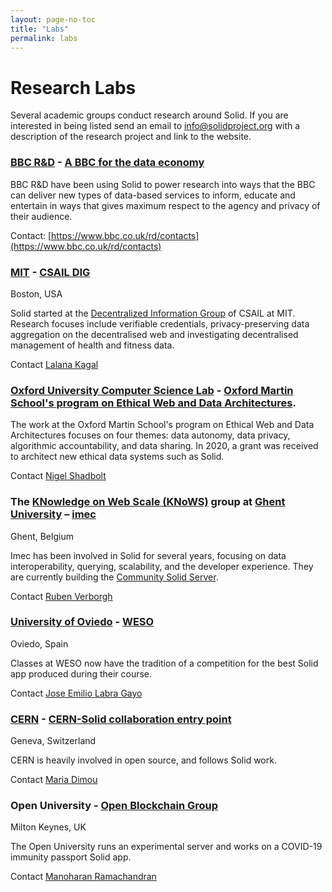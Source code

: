 ```yaml
---
layout: page-no-toc
title: "Labs"
permalink: labs
---
```


# Research Labs

Several academic groups conduct research around Solid. If you are interested in being listed send an email to info@solidproject.org with a description of the research project and link to the website. 

### [BBC R&D](https://www.bbc.co.uk/rd) - [A BBC for the data economy](https://www.bbc.co.uk/rd/projects/new-forms-value-bbc-data-economy)

BBC R&D have been using Solid to power research into ways that the BBC can deliver new types of data-based services to inform, educate and entertain in ways that gives maximum respect to the agency and privacy of their audience. 

Contact: [https://www.bbc.co.uk/rd/contacts](https://www.bbc.co.uk/rd/contacts)

### [MIT](https://www.mit.edu) - [CSAIL DIG](http://dig.csail.mit.edu) 
Boston, USA 

Solid started at the [Decentralized Information Group](http://dig.csail.mit.edu) of CSAIL at MIT. Research focuses include verifiable credentials, privacy-preserving data aggregation on the decentralised web and investigating decentralised management of health and fitness data. 

Contact [Lalana Kagal](https://www.csail.mit.edu/person/lalana-kagal)

### [Oxford University Computer Science Lab](http://www.cs.ox.ac.uk) - [Oxford Martin School's program on Ethical Web and Data Architectures](https://www.oxfordmartin.ox.ac.uk/ethical-web-and-data-architectures). 

The work at the Oxford Martin School's program on Ethical Web and Data Architectures focuses on four themes: data autonomy, data privacy, algorithmic accountability, and data sharing. In 2020, a grant was received to architect new ethical data systems such as Solid. 

Contact [Nigel Shadbolt](https://www.cs.ox.ac.uk/people/nigel.shadbolt/)

### The [KNowledge on Web Scale (KNoWS)](https://knows.idlab.ugent.be/) group at [Ghent University](https://www.ugent.be/en) – [imec](https://www.imec-int.com/) 
Ghent, Belgium 

Imec has been involved in Solid for several years, focusing on data interoperability, querying, scalability, and the developer experience. They are currently building the [Community Solid Server](https://github.com/CommunitySolidServer/CommunitySolidServer/).

Contact [Ruben Verborgh](https://ruben.verborgh.org)

### [University of Oviedo](http://www.uniovi.es/en) - [WESO](http://www.weso.es)
Oviedo, Spain

Classes at WESO now have the tradition of a competition for the best Solid app produced during their course. 

Contact [Jose Emilio Labra Gayo](http://labra.weso.es)

### [CERN](https://home.cern) - [CERN-Solid collaboration entry point](https://indico.cern.ch/category/11962/)
Geneva, Switzerland 

CERN is heavily involved in open source, and follows Solid work. 

Contact [Maria Dimou](http://dimou.web.cern.ch/dimou/)

### Open University - [Open Blockchain Group](https://blockchain.open.ac.uk/#covid-19)
Milton Keynes, UK

The Open University runs an experimental server and works on a COVID-19 immunity passport Solid app. 

Contact [Manoharan Ramachandran](http://kmi.open.ac.uk/people/member/manoharan-ramachandran)
